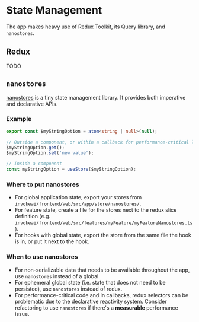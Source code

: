 # State Management

The app makes heavy use of Redux Toolkit, its Query library, and `nanostores`.

## Redux

TODO

## `nanostores`

[nanostores] is a tiny state management library. It provides both imperative and declarative APIs.

### Example

```ts
export const $myStringOption = atom<string | null>(null);

// Outside a component, or within a callback for performance-critical logic
$myStringOption.get();
$myStringOption.set('new value');

// Inside a component
const myStringOption = useStore($myStringOption);
```

### Where to put nanostores

- For global application state, export your stores from `invokeai/frontend/web/src/app/store/nanostores/`.
- For feature state, create a file for the stores next to the redux slice definition (e.g. `invokeai/frontend/web/src/features/myFeature/myFeatureNanostores.ts`).
- For hooks with global state, export the store from the same file the hook is in, or put it next to the hook.

### When to use nanostores

- For non-serializable data that needs to be available throughout the app, use `nanostores` instead of a global.
- For ephemeral global state (i.e. state that does not need to be persisted), use `nanostores` instead of redux.
- For performance-critical code and in callbacks, redux selectors can be problematic due to the declarative reactivity system. Consider refactoring to use `nanostores` if there's a **measurable** performance issue.

[nanostores]: https://github.com/nanostores/nanostores/
